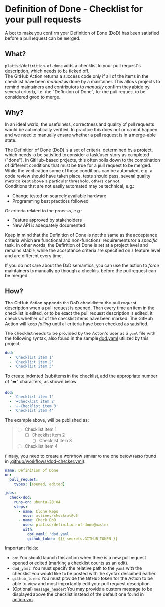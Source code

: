 # Definition of Done - Checklist for your pull requests
A bot to make you confirm your Definition of Done (DoD) has been satisfied before a pull request can be merged.

## What?

`platisd/definition-of-done` adds a checklist to your pull request's description, which needs to be ticked off.<br>
The GitHub Action returns a success code only if all of the items in the checklist have been *marked* as done
by a maintainer.
This allows projects to remind maintainers and contributors to _manually_ confirm they abide by several criteria,
i.e. the "Definition of Done", for the pull request to be considered good to merge.

## Why?

In an ideal world, the usefulness, correctness and quality of pull requests would be automatically verified.
In practice this does not or cannot happen and we need to manually ensure whether a pull request is in a merge-able
state.

The Definition of Done (DoD) is a set of criteria, determined by a project, which needs to be satisfied to consider
a task/user story as completed ("done"). In GitHub-based projects, this often boils down to the combination of
different conditions that must be true for a pull request to be merged.<br>
While the verification some of these conditions can be automated, e.g. a code review should have taken place,
tests should pass, several quality metrics kept above a particular threshold, others cannot.<br>
Conditions that are not easily automated may be technical, e.g.:
- Change tested on scarcely available hardware
- Programming best practices followed

Or criteria related to the process, e.g.:
- Feature approved by stakeholders
- New API is adequately documented

Keep in mind that the Definition of Done is not the same as the acceptance criteria which are functional
and non-functional requirements for a *specific* task. In other words, the Definition of Done is set at a project
level and remains stable, while the acceptance criteria are specified on a feature level and are different every time.

If you do not care about the DoD semantics, you can use the action to *force* maintainers to manually go through a checklist before the pull request can be merged.

## How?

The GitHub Action appends the DoD checklist to the pull request description when a pull request is opened.
Then every time an item in the checklist is edited, or to be exact the pull request description is edited,
it checks whether _all_ of the checklist items have been marked.
The GitHub Action will keep *failing* until all criteria have been checked as satisfied.<br>

The checklist needs to be provided by the Action's user as a `yaml` file with the following syntax,
also found in the sample [dod.yaml](dod.yaml) utilized by this project:

```yaml
dod:
  - 'Checklist item 1'
  - 'Checklist item 2'
  - 'Checklist item 3'
```

To create indented (sub)items in the checklist, add the appropriate number of "➡️" characters,
as shown below.

```yaml
dod:
  - 'Checklist item 1'
  - '➡️Checklist item 2'
  - '➡️➡️Checklist item 3'
  - 'Checklist item 4'
```

The example above, will be published as:

> - [ ] Checklist item 1
>   - [ ] Checklist item 2
>     - [ ] Checklist item 3
>  - [ ] Checklist item 4

Finally, you need to create a workflow similar to the one below (also found in
[.github/workflows/dod-checker.yml](.github/workflows/dod-checker.yaml)):

```yaml
name: Definition of Done
on:
  pull_request:
    types: [opened, edited]

jobs:
  check-dod:
    runs-on: ubuntu-20.04
    steps:
      - name: Clone Repo
        uses: actions/checkout@v3
      - name: Check DoD
        uses: platisd/definition-of-done@master
        with:
          dod_yaml: 'dod.yaml'
          github_token: ${{ secrets.GITHUB_TOKEN }}
```

Important fields:
* `on`: You should launch this action when there is a new pull request opened or edited
(marking a checklist counts as an edit).
* `dod_yaml`: You must specify the relative path to the `yaml` with the checklist you would like to be posted
with the syntax described earlier.
* `github_token`: You must provide the GitHub token for the Action to be able to view and
most importantly edit your pull request description.
* (Optional) `message_header`: You may provide a custom message to be displayed above the checklist instead of the
default one found in [action.yml](action.yml).
